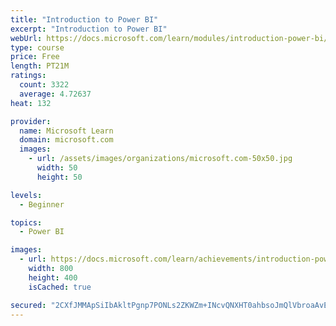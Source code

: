 ```yaml
---
title: "Introduction to Power BI"
excerpt: "Introduction to Power BI"
webUrl: https://docs.microsoft.com/learn/modules/introduction-power-bi/
type: course
price: Free
length: PT21M
ratings:
  count: 3322
  average: 4.72637
heat: 132

provider:
  name: Microsoft Learn
  domain: microsoft.com
  images:
    - url: /assets/images/organizations/microsoft.com-50x50.jpg
      width: 50
      height: 50

levels:
  - Beginner

topics:
  - Power BI

images:
  - url: https://docs.microsoft.com/learn/achievements/introduction-power-bi-social.png
    width: 800
    height: 400
    isCached: true

secured: "2CXfJMMApSiIbAkltPgnp7PONLs2ZKWZm+INcvQNXHT0ahbsoJmQlVbroaAvE+NeDQoJ3XIppcfu6VVlGZm1CgnCwMwTzzPLt1hjWzJOuCaeWzQ55ywd1ke+LS8rMHbcgtAxNcl3K/nhhFVM4CPZz6qTdRx0Qt7FSVOg3nHnAdsklgbxDYSjPGis2YU0i2V0OjWj0NOTP/a1S/Gwfm24uoAhyDrrMdQfYbBfV2uRyv9dxWFLaHHXglets2HmWd5YusibgkuEnm+1I0ybtMqXEHD9ZZRipFYfXpb/hGqvLSg9hK/ciwtdA5qvYbVJJmLk6fQk4UDCkmL18ztGq1h0WnZpWRwAuxQes3hiEsGl7vTE2iJeUpJBkvQefBJ1M5Vkj4JR4Al7hSXbIIpNcZs+4w==;ltZJxC0UY61OWQ9h/XiGnQ=="
---
```


